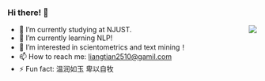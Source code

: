 ### Hi there! 👋

<!--
**Molimicha-tech/Molimicha-tech** is a ✨ _special_ ✨ repository because its `README.md` (this file) appears on your GitHub profile.

Here are some ideas to get you started:

- 🔭 I’m currently working on ...
- 🌱 I’m currently learning ...
- 👯 I’m looking to collaborate on ...
- 🤔 I’m looking for help with ...
- 💬 Ask me about ...
- 📫 How to reach me: ...
- 😄 Pronouns: ...
- ⚡ Fun fact: ...
-->

- 🔭 I’m currently studying at NJUST. <img align="right" src="https://github-readme-stats.vercel.app/api?username=LiangTIAN&show_icons=true&icon_color=blue&text_color=718096&bg_color=ffffff&hide_title=true">
- 🌱 I’m currently learning NLP!
- 💬 I’m interested in scientometrics and text mining！
- 📫 How to reach me: liangtian2510@gamil.com
- ⚡ Fun fact: 温润如玉 卑以自牧
